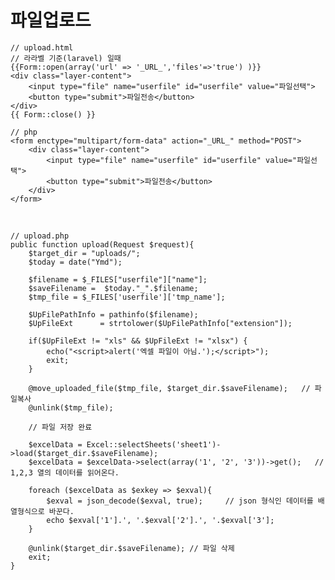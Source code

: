 파일업로드
===========================
	// upload.html
	// 라라벨 기준(laravel) 일때
	{{Form::open(array('url' => '_URL_','files'=>'true') )}}
	<div class="layer-content">
		<input type="file" name="userfile" id="userfile" value="파일선택">
		<button type="submit">파일전송</button>
	</div>
	{{ Form::close() }}
	
	// php
	<form enctype="multipart/form-data" action="_URL_" method="POST">
		<div class="layer-content">
			<input type="file" name="userfile" id="userfile" value="파일선택">
			<button type="submit">파일전송</button>
		</div>
	</form>

</br>

	// upload.php
	public function upload(Request $request){
        $target_dir = "uploads/";
        $today = date("Ymd");

		$filename = $_FILES["userfile"]["name"];
		$saveFilename =  $today."_".$filename;
		$tmp_file = $_FILES['userfile']['tmp_name'];

		$UpFilePathInfo = pathinfo($filename);
		$UpFileExt		= strtolower($UpFilePathInfo["extension"]);

		if($UpFileExt != "xls" && $UpFileExt != "xlsx") {
			echo("<script>alert('엑셀 파일이 아님.');</script>");
			exit;
		}
            
		@move_uploaded_file($tmp_file, $target_dir.$saveFilename);   // 파일복사
		@unlink($tmp_file);
		
		// 파일 저장 완료
		            
		$excelData = Excel::selectSheets('sheet1')->load($target_dir.$saveFilename);
		$excelData = $excelData->select(array('1', '2', '3'))->get();	// 1,2,3 열의 데이터를 읽어온다.

		foreach ($excelData as $exkey => $exval){
			$exval = json_decode($exval, true);		// json 형식인 데이터를 배열형식으로 바꾼다.
			echo $exval['1'].', '.$exval['2'].', '.$exval['3'];
		}

        @unlink($target_dir.$saveFilename); // 파일 삭제
        exit;
    }
